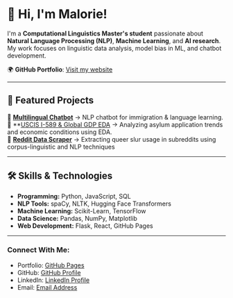 # 👋 Hi, I'm Malorie!

I'm a **Computational Linguistics Master's student** passionate about **Natural Language Processing (NLP)**, **Machine Learning**, and **AI research**. My work focuses on linguistic data analysis, model bias in ML, and chatbot development.

🌍 **GitHub Portfolio**: [Visit my website](https://malorieiovino.github.io)

---

## 🚀 Featured Projects  
🔹 **[Multilingual Chatbot](https://github.com/malorieiovino/multilingual-chatbot)** → NLP chatbot for immigration & language learning.  
🔹 **[USCIS I-589 & Global GDP EDA](https://github.com/malorieiovino/YOUR-NEW-REPO) → Analyzing asylum application trends and economic conditions using EDA.   
🔹 **[Reddit Data Scraper](https://github.com/malorieiovino/reddit_nlp_scraping)** → Extracting queer slur usage in subreddits using corpus-linguistic and NLP techniques 

---

## 🛠 Skills & Technologies
- **Programming:** Python, JavaScript, SQL  
- **NLP Tools:** spaCy, NLTK, Hugging Face Transformers  
- **Machine Learning:** Scikit-Learn, TensorFlow  
- **Data Science:** Pandas, NumPy, Matplotlib  
- **Web Development:** Flask, React, GitHub Pages

--- 

### Connect With Me:
- Portfolio: [GitHub Pages](https://malorieiovino.github.io/)
- GitHub: [GitHub Profile](https://github.com/malorieiovino)
- LinkedIn: [LinkedIn Profile](www.linkedin.com/in/malorie-iovino-2a4387171)
- Email: [Email Address](iovinomalorie@gmail.com)
